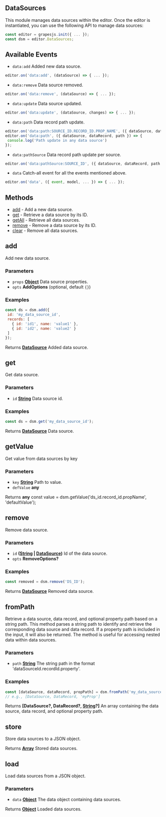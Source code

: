 <!-- Generated by documentation.js. Update this documentation by updating the source code. -->

## DataSources

This module manages data sources within the editor.
Once the editor is instantiated, you can use the following API to manage data sources:

```js
const editor = grapesjs.init({ ... });
const dsm = editor.DataSources;
```

## Available Events
* `data:add` Added new data source.

```javascript
editor.on('data:add', (dataSource) => { ... });
```

* `data:remove` Data source removed.

```javascript
editor.on('data:remove', (dataSource) => { ... });
```

* `data:update` Data source updated.

```javascript
editor.on('data:update', (dataSource, changes) => { ... });
```

* `data:path` Data record path update.

```javascript
editor.on('data:path:SOURCE_ID.RECORD_ID.PROP_NAME', ({ dataSource, dataRecord, path }) => { ... });
editor.on('data:path', ({ dataSource, dataRecord, path }) => {
 console.log('Path update in any data source')
});
```

* `data:pathSource` Data record path update per source.

```javascript
editor.on('data:pathSource:SOURCE_ID', ({ dataSource, dataRecord, path }) => { ... });
```

* `data` Catch-all event for all the events mentioned above.

```javascript
editor.on('data', ({ event, model, ... }) => { ... });
```

## Methods

*   [add][1] - Add a new data source.
*   [get][2] - Retrieve a data source by its ID.
*   [getAll][3] - Retrieve all data sources.
*   [remove][4] - Remove a data source by its ID.
*   [clear][5] - Remove all data sources.

[DataSource]: datasource.html

## add

Add new data source.

### Parameters

*   `props` **[Object][6]** Data source properties.
*   `opts` **AddOptions**  (optional, default `{}`)

### Examples

```javascript
const ds = dsm.add({
 id: 'my_data_source_id',
 records: [
   { id: 'id1', name: 'value1' },
   { id: 'id2', name: 'value2' }
 ]
});
```

Returns **[DataSource]** Added data source.

## get

Get data source.

### Parameters

*   `id` **[String][7]** Data source id.

### Examples

```javascript
const ds = dsm.get('my_data_source_id');
```

Returns **[DataSource]** Data source.

## getValue

Get value from data sources by key

### Parameters

*   `key` **[String][7]** Path to value.
*   `defValue` **any**&#x20;

Returns **any** const value = dsm.getValue('ds\_id.record\_id.propName', 'defaultValue');

## remove

Remove data source.

### Parameters

*   `id` **([String][7] | [DataSource])** Id of the data source.
*   `opts` **RemoveOptions?**&#x20;

### Examples

```javascript
const removed = dsm.remove('DS_ID');
```

Returns **[DataSource]** Removed data source.

## fromPath

Retrieve a data source, data record, and optional property path based on a string path.
This method parses a string path to identify and retrieve the corresponding data source
and data record. If a property path is included in the input, it will also be returned.
The method is useful for accessing nested data within data sources.

### Parameters

*   `path` **[String][7]** The string path in the format 'dataSourceId.recordId.property'.

### Examples

```javascript
const [dataSource, dataRecord, propPath] = dsm.fromPath('my_data_source_id.record_id.myProp');
// e.g., [DataSource, DataRecord, 'myProp']
```

Returns **[DataSource?, DataRecord?, [String][7]?]** An array containing the data source,
data record, and optional property path.

## store

Store data sources to a JSON object.

Returns **[Array][8]** Stored data sources.

## load

Load data sources from a JSON object.

### Parameters

*   `data` **[Object][6]** The data object containing data sources.

Returns **[Object][6]** Loaded data sources.

[1]: #add

[2]: #get

[3]: #getall

[4]: #remove

[5]: #clear

[6]: https://developer.mozilla.org/docs/Web/JavaScript/Reference/Global_Objects/Object

[7]: https://developer.mozilla.org/docs/Web/JavaScript/Reference/Global_Objects/String

[8]: https://developer.mozilla.org/docs/Web/JavaScript/Reference/Global_Objects/Array
